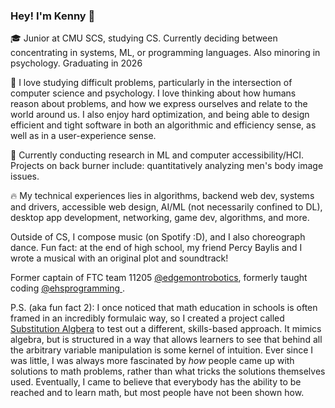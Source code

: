 ### Hey! I'm Kenny 👋

🎓 Junior at CMU SCS, studying CS. Currently deciding between concentrating in systems, ML, or programming languages. Also minoring in psychology. Graduating in 2026

🔭 I love studying difficult problems, particularly in the intersection of computer science and psychology. I love thinking about how humans reason about problems, and how we express ourselves and relate to the world around us. I also enjoy hard optimization, and being able to design efficient and tight software in both an algorithmic and efficiency sense, as well as in a user-experience sense.  

🧪 Currently conducting research in ML and computer accessibility/HCI. Projects on back burner include: quantitatively analyzing men's body image issues. 

🔥 My technical experiences lies in algorithms, backend web dev, systems and drivers, accessible web design, AI/ML (not necessarily confined to DL), desktop app development, networking, game dev, algorithms, and more.

Outside of CS, I compose music (on Spotify :D), and I also choreograph dance. Fun fact: at the end of high school, my friend Percy Baylis and I wrote a musical with an original plot and soundtrack!

Former captain of FTC team 11205 [@edgemontrobotics](https://github.com/edgemontrobotics), formerly taught coding [@ehsprogramming ](https://github.com/kenneth-ge/Edgemont-Programming-Club-Projects). 

P.S. (aka fun fact 2): I once noticed that math education in schools is often framed in an incredibly formulaic way, so I created a project called [Substitution Algbera](https://github.com/kenneth-ge/Substitution-Algebra) to test out a different, skills-based approach. It mimics algebra, but is structured in a way that allows learners to see that behind all the arbitrary variable manipulation is some kernel of intuition. Ever since I was little, I was always more fascinated by _how_ people came up with solutions to math problems, rather than what tricks the solutions themselves used. Eventually, I came to believe that everybody has the ability to be reached and to learn math, but most people have not been shown how. 
